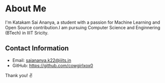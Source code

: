 # About Me

I'm Katakam Sai Ananya, a student  with a passion for Machine Learning and Open Source contribution.I am pursuing Computer Science and Enginnering (BTech) in IIIT Sricity.
 

## Contact Information

- Email: saiananya.k22@iiits.in
- GitHub: https://github.com/cowgirlxox0

Thank you! ✌️
